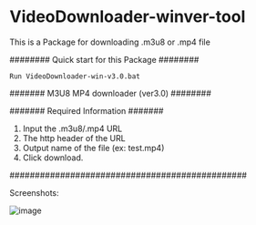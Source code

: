 # VideoDownloader-winver-tool
This is a Package for downloading .m3u8 or .mp4 file

######## Quick start for this Package ########

`Run VideoDownloader-win-v3.0.bat`

#######  M3U8 MP4 downloader (ver3.0) ########

####### Required Information #######

1. Input the .m3u8/.mp4 URL
2. The http header of the URL
3. Output name of the file (ex: test.mp4)
4. Click download.

###############################################


Screenshots:

![image](https://user-images.githubusercontent.com/49865575/189605495-1234a721-cfa3-4b6f-9211-d45d3fabe2b0.png)


